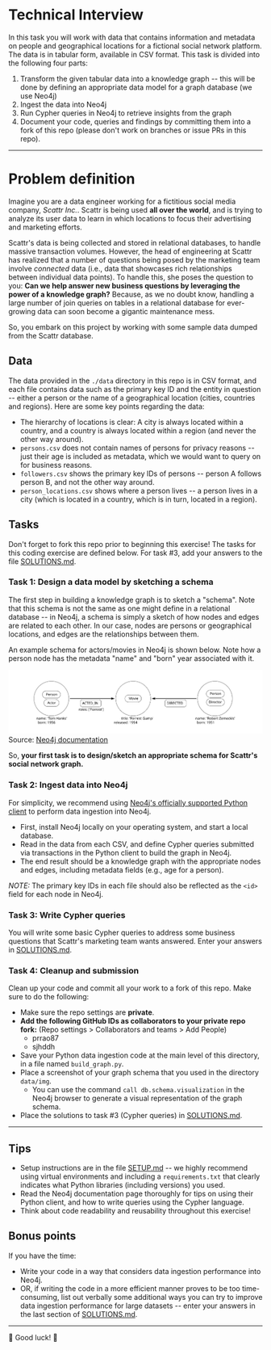 # Technical Interview
In this task you will work with data that contains information and metadata on people and geographical locations for a fictional social network platform. The data is in tabular form, available in CSV format. This task is divided into the following four parts:

1. Transform the given tabular data into a knowledge graph -- this will be done by defining an appropriate data model for a graph database (we use Neo4j)
1. Ingest the data into Neo4j
1. Run Cypher queries in Neo4j to retrieve insights from the graph
1. Document your code, queries and findings by committing them into a fork of this repo (please don't work on branches or issue PRs in this repo).

---

# Problem definition

Imagine you are a data engineer working for a fictitious social media company,  *Scattr Inc.*. Scattr is being used **all over the world**, and is trying to analyze its user data to learn in which locations to focus their advertising and marketing efforts. 

Scattr's data is being collected and stored in relational databases, to handle massive transaction volumes. However, the head of engineering at Scattr has realized that a number of questions being posed by the marketing team involve *connected* data (i.e., data that showcases rich relationships between individual data points). To handle this, she poses the question to you: **Can we help answer new business questions by leveraging the power of a knowledge graph?** Because, as we no doubt know, handling a large number of join queries on tables in a relational database for ever-growing data can soon become a gigantic maintenance mess.

So, you embark on this project by working with some sample data dumped from the Scattr database.

## Data
The data provided in the `./data` directory in this repo is in CSV format, and each file contains data such as the primary key ID and the entity in question -- either a person or the name of a geographical location (cities, countries and regions). Here are some key points regarding the data:

* The hierarchy of locations is clear: A city is always located within a country, and a country is always located within a region (and never the other way around).
* `persons.csv` does not contain names of persons for privacy reasons -- just their age is included as metadata, which we would want to query on for business reasons.
* `followers.csv` shows the primary key IDs of persons -- person A follows person B, and not the other way around.
* `person_locations.csv` shows where a person lives -- a person lives in a city (which is located in a country, which is in turn, located in a region).

## Tasks

Don't forget to fork this repo prior to beginning this exercise!
The tasks for this coding exercise are defined below. For task #3, add your answers to the file [SOLUTIONS.md](SOLUTIONS.md).

### Task 1: Design a data model by sketching a schema
The first step in building a knowledge graph is to sketch a "schema". Note that this schema is not the same as one might define in a relational database -- in Neo4j, a schema is simply a sketch of how nodes and edges are related to each other. In our case, nodes are persons or geographical locations, and edges are the relationships between them.

An example schema for actors/movies in Neo4j is shown below. Note how a person node has the metadata "name" and "born" year associated with it.

![](./data/img/cypher-intro-schema-data.svg)
Source: [Neo4j documentation](https://neo4j.com/docs/getting-started/current/cypher-intro/schema/)

So, **your first task is to design/sketch an appropriate schema for Scattr's social network graph.**

### Task 2: Ingest data into Neo4j
For simplicity, we recommend using [Neo4j's officially supported Python client](https://neo4j.com/developer/python/#python-driver) to perform data ingestion into Neo4j.

* First, install Neo4j locally on your operating system, and start a local database.
* Read in the data from each CSV, and define Cypher queries submitted via transactions in the Python client to build the graph in Neo4j.
* The end result should be a knowledge graph with the appropriate nodes and edges, including metadata fields (e.g., age for a person).

*NOTE:* The primary key IDs in each file should also be reflected as the `<id>` field for each node in Neo4j.

### Task 3: Write Cypher queries
You will write some basic Cypher queries to address some business questions that Scattr's marketing team wants answered. Enter your answers in [SOLUTIONS.md](SOLUTIONS.md).


### Task 4: Cleanup and submission
Clean up your code and commit all your work to a fork of this repo. Make sure to do the following:
* Make sure the repo settings are **private**.
* **Add the following GitHub IDs as collaborators to your private repo fork:** (Repo settings > Collaborators and teams > Add People)
  * prrao87
  * sjhddh
* Save your Python data ingestion code at the main level of this directory, in a file named `build_graph.py`.
* Place a screenshot of your graph schema that you used in the directory `data/img`.
  * You can use the command `call db.schema.visualization` in the Neo4j browser to generate a visual representation of the graph schema.
* Place the solutions to task #3 (Cypher queries) in [SOLUTIONS.md](SOLUTIONS.md).


---

## Tips

* Setup instructions are in the file [SETUP.md](SETUP.md) -- we highly recommend using virtual environments and including a `requirements.txt` that clearly indicates what Python libraries (including versions) you used.
* Read the Neo4j documentation page thoroughly for tips on using their Python client, and how to write queries using the Cypher language.
* Think about code readability and reusability throughout this exercise!

## Bonus points
If you have the time:

* Write your code in a way that considers data ingestion performance into Neo4j.
* OR, if writing the code in a more efficient manner proves to be too time-consuming, list out verbally some additional ways you can try to improve data ingestion performance for large datasets -- enter your answers in the last section of [SOLUTIONS.md](SOLUTIONS.md).

---

🎉 Good luck! 🎉